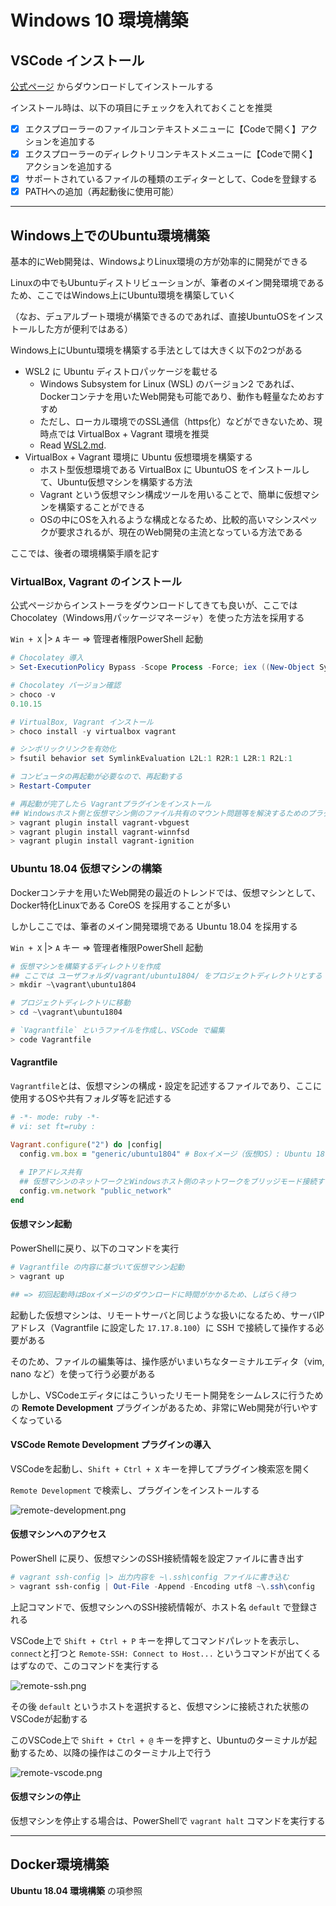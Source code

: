 # Windows 10 環境構築

## VSCode インストール

[公式ページ](https://azure.microsoft.com/ja-jp/products/visual-studio-code/) からダウンロードしてインストールする

インストール時は、以下の項目にチェックを入れておくことを推奨

- [x] エクスプローラーのファイルコンテキストメニューに【Codeで開く】アクションを追加する
- [x] エクスプローラーのディレクトリコンテキストメニューに【Codeで開く】アクションを追加する
- [x] サポートされているファイルの種類のエディターとして、Codeを登録する
- [x] PATHへの追加（再起動後に使用可能）

***

## Windows上でのUbuntu環境構築

基本的にWeb開発は、WindowsよりLinux環境の方が効率的に開発ができる

Linuxの中でもUbuntuディストリビューションが、筆者のメイン開発環境であるため、ここではWindows上にUbuntu環境を構築していく

（なお、デュアルブート環境が構築できるのであれば、直接UbuntuOSをインストールした方が便利ではある）

Windows上にUbuntu環境を構築する手法としては大きく以下の2つがある

- WSL2 に Ubuntu ディストロパッケージを載せる
    - Windows Subsystem for Linux (WSL) のバージョン2 であれば、Dockerコンテナを用いたWeb開発も可能であり、動作も軽量なためおすすめ
    - ただし、ローカル環境でのSSL通信（https化）などができないため、現時点では VirtualBox + Vagrant 環境を推奨
    - Read [WSL2.md](./WSL2.md).
- VirtualBox + Vagrant 環境に Ubuntu 仮想環境を構築する
    - ホスト型仮想環境である VirtualBox に UbuntuOS をインストールして、Ubuntu仮想マシンを構築する方法
    - Vagrant という仮想マシン構成ツールを用いることで、簡単に仮想マシンを構築することができる
    - OSの中にOSを入れるような構成となるため、比較的高いマシンスペックが要求されるが、現在のWeb開発の主流となっている方法である

ここでは、後者の環境構築手順を記す

### VirtualBox, Vagrant のインストール
公式ページからインストーラをダウンロードしてきても良いが、ここでは Chocolatey（Windows用パッケージマネージャ）を使った方法を採用する

`Win + X` |> `A` キー => 管理者権限PowerShell 起動

```powershell
# Chocolatey 導入
> Set-ExecutionPolicy Bypass -Scope Process -Force; iex ((New-Object System.Net.WebClient).DownloadString('https://chocolatey.org/install.ps1'))

# Chocolatey バージョン確認
> choco -v
0.10.15

# VirtualBox, Vagrant インストール
> choco install -y virtualbox vagrant

# シンボリックリンクを有効化
> fsutil behavior set SymlinkEvaluation L2L:1 R2R:1 L2R:1 R2L:1

# コンピュータの再起動が必要なので、再起動する
> Restart-Computer

# 再起動が完了したら Vagrantプラグインをインストール
## Windowsホスト側と仮想マシン側のファイル共有のマウント問題等を解決するためのプラグインを導入
> vagrant plugin install vagrant-vbguest
> vagrant plugin install vagrant-winnfsd
> vagrant plugin install vagrant-ignition
```

### Ubuntu 18.04 仮想マシンの構築
Dockerコンテナを用いたWeb開発の最近のトレンドでは、仮想マシンとして、Docker特化Linuxである CoreOS を採用することが多い

しかしここでは、筆者のメイン開発環境である Ubuntu 18.04 を採用する

`Win + X` |> `A` キー => 管理者権限PowerShell 起動

```powershell
# 仮想マシンを構築するディレクトリを作成
## ここでは ユーザフォルダ/vagrant/ubuntu1804/ をプロジェクトディレクトリとする
> mkdir ~\vagrant\ubuntu1804

# プロジェクトディレクトリに移動
> cd ~\vagrant\ubuntu1804

# `Vagrantfile` というファイルを作成し、VSCode で編集
> code Vagrantfile
```

#### Vagrantfile
`Vagrantfile`とは、仮想マシンの構成・設定を記述するファイルであり、ここに使用するOSや共有フォルダ等を記述する

```ruby
# -*- mode: ruby -*-
# vi: set ft=ruby :

Vagrant.configure("2") do |config|
  config.vm.box = "generic/ubuntu1804" # Boxイメージ（仮想OS）: Ubuntu 18.04 を指定
  
  # IPアドレス共有
  ## 仮想マシンのネットワークとWindowsホスト側のネットワークをブリッジモード接続する
  config.vm.network "public_network"
end
```

#### 仮想マシン起動
PowerShellに戻り、以下のコマンドを実行

```powershell
# Vagrantfile の内容に基づいて仮想マシン起動
> vagrant up

## => 初回起動時はBoxイメージのダウンロードに時間がかかるため、しばらく待つ
```

起動した仮想マシンは、リモートサーバと同じような扱いになるため、サーバIPアドレス（Vagrantfile に設定した `17.17.8.100`）に SSH で接続して操作する必要がある

そのため、ファイルの編集等は、操作感がいまいちなターミナルエディタ（vim, nano など）を使って行う必要がある

しかし、VSCodeエディタにはこういったリモート開発をシームレスに行うための **Remote Development** プラグインがあるため、非常にWeb開発が行いやすくなっている

#### VSCode Remote Development プラグインの導入
VSCodeを起動し、`Shift + Ctrl + X` キーを押してプラグイン検索窓を開く

`Remote Development` で検索し、プラグインをインストールする

![remote-development.png](./img/remote-development.png)

#### 仮想マシンへのアクセス
PowerShell に戻り、仮想マシンのSSH接続情報を設定ファイルに書き出す

```powershell
# vagrant ssh-config |> 出力内容を ~\.ssh\config ファイルに書き込む
> vagrant ssh-config | Out-File -Append -Encoding utf8 ~\.ssh\config
```

上記コマンドで、仮想マシンへのSSH接続情報が、ホスト名 `default` で登録される

VSCode上で `Shift + Ctrl + P` キーを押してコマンドパレットを表示し、`connect`と打つと `Remote-SSH: Connect to Host...` というコマンドが出てくるはずなので、このコマンドを実行する

![remote-ssh.png](./img/remote-ssh.png)

その後 `default` というホストを選択すると、仮想マシンに接続された状態のVSCodeが起動する

このVSCode上で `Shift + Ctrl + @` キーを押すと、Ubuntuのターミナルが起動するため、以降の操作はこのターミナル上で行う

![remote-vscode.png](./img/remote-vscode.png)

#### 仮想マシンの停止
仮想マシンを停止する場合は、PowerShellで `vagrant halt` コマンドを実行する

***

## Docker環境構築

**Ubuntu 18.04 環境構築** の項参照
